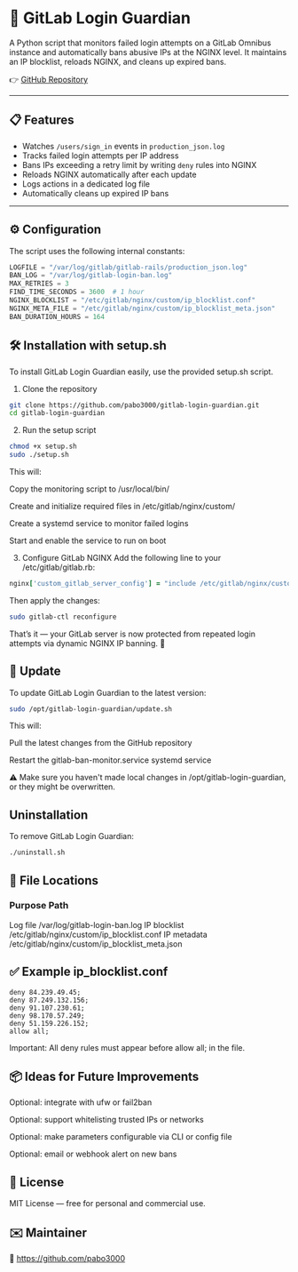 # 🔐 GitLab Login Guardian

A Python script that monitors failed login attempts on a GitLab Omnibus instance and automatically bans abusive IPs at the NGINX level. It maintains an IP blocklist, reloads NGINX, and cleans up expired bans.

👉 [GitHub Repository](https://github.com/pabo3000/gitlab-login-guardian)

---

## 📋 Features

- Watches `/users/sign_in` events in `production_json.log`
- Tracks failed login attempts per IP address
- Bans IPs exceeding a retry limit by writing `deny` rules into NGINX
- Reloads NGINX automatically after each update
- Logs actions in a dedicated log file
- Automatically cleans up expired IP bans

---

## ⚙️ Configuration

The script uses the following internal constants:

```python
LOGFILE = "/var/log/gitlab/gitlab-rails/production_json.log"
BAN_LOG = "/var/log/gitlab-login-ban.log"
MAX_RETRIES = 3
FIND_TIME_SECONDS = 3600  # 1 hour
NGINX_BLOCKLIST = "/etc/gitlab/nginx/custom/ip_blocklist.conf"
NGINX_META_FILE = "/etc/gitlab/nginx/custom/ip_blocklist_meta.json"
BAN_DURATION_HOURS = 164
```

## 🛠 Installation with setup.sh
To install GitLab Login Guardian easily, use the provided setup.sh script.

1. Clone the repository

```bash
git clone https://github.com/pabo3000/gitlab-login-guardian.git
cd gitlab-login-guardian
```
2. Run the setup script

```bash
chmod +x setup.sh
sudo ./setup.sh
```

This will:

Copy the monitoring script to /usr/local/bin/

Create and initialize required files in /etc/gitlab/nginx/custom/

Create a systemd service to monitor failed logins

Start and enable the service to run on boot

3. Configure GitLab NGINX
Add the following line to your /etc/gitlab/gitlab.rb:

```ruby
nginx['custom_gitlab_server_config'] = "include /etc/gitlab/nginx/custom/ip_blocklist.conf;"
```

Then apply the changes:

```bash
sudo gitlab-ctl reconfigure
```

That’s it — your GitLab server is now protected from repeated login attempts via dynamic NGINX IP banning. 💪

## 🔄 Update

To update GitLab Login Guardian to the latest version:

```bash
sudo /opt/gitlab-login-guardian/update.sh
```

This will:

Pull the latest changes from the GitHub repository

Restart the gitlab-ban-monitor.service systemd service

⚠️ Make sure you haven't made local changes in /opt/gitlab-login-guardian, or they might be overwritten.

## Uninstallation

To remove GitLab Login Guardian:

```bash
./uninstall.sh
```

## 📁 File Locations

### Purpose	Path
Log file	/var/log/gitlab-login-ban.log
IP blocklist	/etc/gitlab/nginx/custom/ip_blocklist.conf
IP metadata	/etc/gitlab/nginx/custom/ip_blocklist_meta.json

## ✅ Example ip_blocklist.conf

```nginx
deny 84.239.49.45;
deny 87.249.132.156;
deny 91.107.230.61;
deny 98.170.57.249;
deny 51.159.226.152;
allow all;
```

Important: All deny rules must appear before allow all; in the file.

## 📦 Ideas for Future Improvements

Optional: integrate with ufw or fail2ban

Optional: support whitelisting trusted IPs or networks

Optional: make parameters configurable via CLI or config file

Optional: email or webhook alert on new bans

## 🧾 License

MIT License — free for personal and commercial use.

## ✉️ Maintainer

🐙 https://github.com/pabo3000
